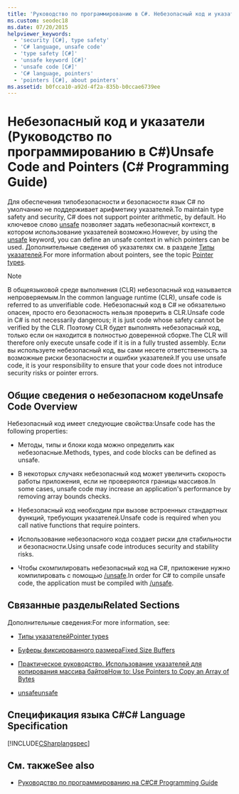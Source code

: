 ```yaml
---
title: 'Руководство по программированию в C#. Небезопасный код и указатели'
ms.custom: seodec18
ms.date: 07/20/2015
helpviewer_keywords:
  - 'security [C#], type safety'
  - 'C# language, unsafe code'
  - 'type safety [C#]'
  - 'unsafe keyword [C#]'
  - 'unsafe code [C#]'
  - 'C# language, pointers'
  - 'pointers [C#], about pointers'
ms.assetid: b0fcca10-a92d-4f2a-835b-b0ccae6739ee
---
```

# <a name="unsafe-code-and-pointers-c-programming-guide"></a><span data-ttu-id="0308e-102">Небезопасный код и указатели (Руководство по программированию в C#)</span><span class="sxs-lookup"><span data-stu-id="0308e-102">Unsafe Code and Pointers (C# Programming Guide)</span></span>
<span data-ttu-id="0308e-103">Для обеспечения типобезопасности и безопасности язык C# по умолчанию не поддерживает арифметику указателей.</span><span class="sxs-lookup"><span data-stu-id="0308e-103">To maintain type safety and security, C# does not support pointer arithmetic, by default.</span></span> <span data-ttu-id="0308e-104">Но ключевое слово [unsafe](../../../csharp/language-reference/keywords/unsafe.md) позволяет задать небезопасный контекст, в котором использование указателей возможно.</span><span class="sxs-lookup"><span data-stu-id="0308e-104">However, by using the [unsafe](../../../csharp/language-reference/keywords/unsafe.md) keyword, you can define an unsafe context in which pointers can be used.</span></span> <span data-ttu-id="0308e-105">Дополнительные сведения об указателях см. в разделе [Типы указателей](../../../csharp/programming-guide/unsafe-code-pointers/pointer-types.md).</span><span class="sxs-lookup"><span data-stu-id="0308e-105">For more information about pointers, see the topic [Pointer types](../../../csharp/programming-guide/unsafe-code-pointers/pointer-types.md).</span></span>  
  
> [!NOTE]
>  <span data-ttu-id="0308e-106">В общеязыковой среде выполнения (CLR) небезопасный код называется непроверяемым.</span><span class="sxs-lookup"><span data-stu-id="0308e-106">In the common language runtime (CLR), unsafe code is referred to as unverifiable code.</span></span> <span data-ttu-id="0308e-107">Небезопасный код в C# не обязательно опасен, просто его безопасность нельзя проверить в CLR.</span><span class="sxs-lookup"><span data-stu-id="0308e-107">Unsafe code in C# is not necessarily dangerous; it is just code whose safety cannot be verified by the CLR.</span></span> <span data-ttu-id="0308e-108">Поэтому CLR будет выполнять небезопасный код, только если он находится в полностью доверенной сборке.</span><span class="sxs-lookup"><span data-stu-id="0308e-108">The CLR will therefore only execute unsafe code if it is in a fully trusted assembly.</span></span> <span data-ttu-id="0308e-109">Если вы используете небезопасный код, вы сами несете ответственность за возможные риски безопасности и ошибки указателей.</span><span class="sxs-lookup"><span data-stu-id="0308e-109">If you use unsafe code, it is your responsibility to ensure that your code does not introduce security risks or pointer errors.</span></span>  
  
## <a name="unsafe-code-overview"></a><span data-ttu-id="0308e-110">Общие сведения о небезопасном коде</span><span class="sxs-lookup"><span data-stu-id="0308e-110">Unsafe Code Overview</span></span>  
 <span data-ttu-id="0308e-111">Небезопасный код имеет следующие свойства:</span><span class="sxs-lookup"><span data-stu-id="0308e-111">Unsafe code has the following properties:</span></span>  
  
-   <span data-ttu-id="0308e-112">Методы, типы и блоки кода можно определить как небезопасные.</span><span class="sxs-lookup"><span data-stu-id="0308e-112">Methods, types, and code blocks can be defined as unsafe.</span></span>  
  
-   <span data-ttu-id="0308e-113">В некоторых случаях небезопасный код может увеличить скорость работы приложения, если не проверяются границы массивов.</span><span class="sxs-lookup"><span data-stu-id="0308e-113">In some cases, unsafe code may increase an application's performance by removing array bounds checks.</span></span>  
  
-   <span data-ttu-id="0308e-114">Небезопасный код необходим при вызове встроенных стандартных функций, требующих указателей.</span><span class="sxs-lookup"><span data-stu-id="0308e-114">Unsafe code is required when you call native functions that require pointers.</span></span>  
  
-   <span data-ttu-id="0308e-115">Использование небезопасного кода создает риски для стабильности и безопасности.</span><span class="sxs-lookup"><span data-stu-id="0308e-115">Using unsafe code introduces security and stability risks.</span></span>  
  
-   <span data-ttu-id="0308e-116">Чтобы скомпилировать небезопасный код на C#, приложение нужно компилировать с помощью [/unsafe](../../../csharp/language-reference/compiler-options/unsafe-compiler-option.md).</span><span class="sxs-lookup"><span data-stu-id="0308e-116">In order for C# to compile unsafe code, the application must be compiled with [/unsafe](../../../csharp/language-reference/compiler-options/unsafe-compiler-option.md).</span></span>  
  
## <a name="related-sections"></a><span data-ttu-id="0308e-117">Связанные разделы</span><span class="sxs-lookup"><span data-stu-id="0308e-117">Related Sections</span></span>  
 <span data-ttu-id="0308e-118">Дополнительные сведения:</span><span class="sxs-lookup"><span data-stu-id="0308e-118">For more information, see:</span></span>  
  
-   [<span data-ttu-id="0308e-119">Типы указателей</span><span class="sxs-lookup"><span data-stu-id="0308e-119">Pointer types</span></span>](../../../csharp/programming-guide/unsafe-code-pointers/pointer-types.md)  
  
-   [<span data-ttu-id="0308e-120">Буферы фиксированного размера</span><span class="sxs-lookup"><span data-stu-id="0308e-120">Fixed Size Buffers</span></span>](../../../csharp/programming-guide/unsafe-code-pointers/fixed-size-buffers.md)  
  
-   [<span data-ttu-id="0308e-121">Практическое руководство. Использование указателей для копирования массива байтов</span><span class="sxs-lookup"><span data-stu-id="0308e-121">How to: Use Pointers to Copy an Array of Bytes</span></span>](../../../csharp/programming-guide/unsafe-code-pointers/how-to-use-pointers-to-copy-an-array-of-bytes.md)  
  
-   [<span data-ttu-id="0308e-122">unsafe</span><span class="sxs-lookup"><span data-stu-id="0308e-122">unsafe</span></span>](../../../csharp/language-reference/keywords/unsafe.md)  
  
## <a name="c-language-specification"></a><span data-ttu-id="0308e-123">Спецификация языка C#</span><span class="sxs-lookup"><span data-stu-id="0308e-123">C# Language Specification</span></span>  
 [!INCLUDE[CSharplangspec](~/includes/csharplangspec-md.md)]  
  
## <a name="see-also"></a><span data-ttu-id="0308e-124">См. также</span><span class="sxs-lookup"><span data-stu-id="0308e-124">See also</span></span>

- [<span data-ttu-id="0308e-125">Руководство по программированию на C#</span><span class="sxs-lookup"><span data-stu-id="0308e-125">C# Programming Guide</span></span>](../../../csharp/programming-guide/index.md)
